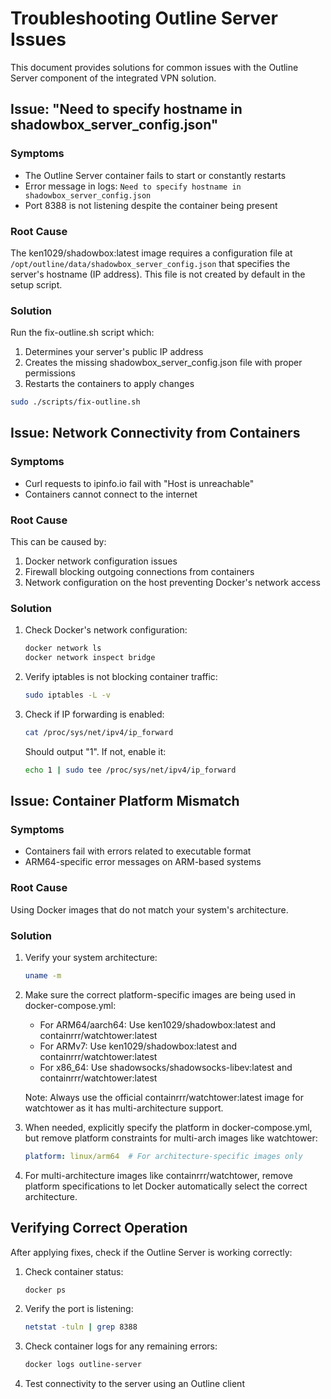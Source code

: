 # Troubleshooting Outline Server Issues

This document provides solutions for common issues with the Outline Server component of the integrated VPN solution.

## Issue: "Need to specify hostname in shadowbox_server_config.json"

### Symptoms
- The Outline Server container fails to start or constantly restarts
- Error message in logs: `Need to specify hostname in shadowbox_server_config.json`
- Port 8388 is not listening despite the container being present

### Root Cause
The ken1029/shadowbox:latest image requires a configuration file at `/opt/outline/data/shadowbox_server_config.json` that specifies the server's hostname (IP address). This file is not created by default in the setup script.

### Solution
Run the fix-outline.sh script which:
1. Determines your server's public IP address
2. Creates the missing shadowbox_server_config.json file with proper permissions
3. Restarts the containers to apply changes

```bash
sudo ./scripts/fix-outline.sh
```

## Issue: Network Connectivity from Containers

### Symptoms
- Curl requests to ipinfo.io fail with "Host is unreachable"
- Containers cannot connect to the internet

### Root Cause
This can be caused by:
1. Docker network configuration issues
2. Firewall blocking outgoing connections from containers
3. Network configuration on the host preventing Docker's network access

### Solution
1. Check Docker's network configuration:
   ```bash
   docker network ls
   docker network inspect bridge
   ```

2. Verify iptables is not blocking container traffic:
   ```bash
   sudo iptables -L -v
   ```

3. Check if IP forwarding is enabled:
   ```bash
   cat /proc/sys/net/ipv4/ip_forward
   ```
   Should output "1". If not, enable it:
   ```bash
   echo 1 | sudo tee /proc/sys/net/ipv4/ip_forward
   ```

## Issue: Container Platform Mismatch

### Symptoms
- Containers fail with errors related to executable format
- ARM64-specific error messages on ARM-based systems

### Root Cause
Using Docker images that do not match your system's architecture.

### Solution
1. Verify your system architecture:
   ```bash
   uname -m
   ```

2. Make sure the correct platform-specific images are being used in docker-compose.yml:
   - For ARM64/aarch64: Use ken1029/shadowbox:latest and containrrr/watchtower:latest
   - For ARMv7: Use ken1029/shadowbox:latest and containrrr/watchtower:latest
   - For x86_64: Use shadowsocks/shadowsocks-libev:latest and containrrr/watchtower:latest
   
   Note: Always use the official containrrr/watchtower:latest image for watchtower as it has multi-architecture support.

3. When needed, explicitly specify the platform in docker-compose.yml, but remove platform constraints for multi-arch images like watchtower:
   ```yaml
   platform: linux/arm64  # For architecture-specific images only
   ```
   
4. For multi-architecture images like containrrr/watchtower, remove platform specifications to let Docker automatically select the correct architecture.

## Verifying Correct Operation

After applying fixes, check if the Outline Server is working correctly:

1. Check container status:
   ```bash
   docker ps
   ```

2. Verify the port is listening:
   ```bash
   netstat -tuln | grep 8388
   ```

3. Check container logs for any remaining errors:
   ```bash
   docker logs outline-server
   ```

4. Test connectivity to the server using an Outline client